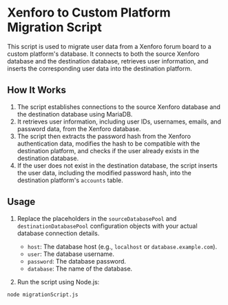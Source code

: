 # Xenforo to Custom Platform Migration Script

This script is used to migrate user data from a Xenforo forum board to a custom platform's database. It connects to both the source Xenforo database and the destination database, retrieves user information, and inserts the corresponding user data into the destination platform.

## How It Works

1. The script establishes connections to the source Xenforo database and the destination database using MariaDB.
2. It retrieves user information, including user IDs, usernames, emails, and password data, from the Xenforo database.
3. The script then extracts the password hash from the Xenforo authentication data, modifies the hash to be compatible with the destination platform, and checks if the user already exists in the destination database.
4. If the user does not exist in the destination database, the script inserts the user data, including the modified password hash, into the destination platform's `accounts` table.

## Usage

1. Replace the placeholders in the `sourceDatabasePool` and `destinationDatabasePool` configuration objects with your actual database connection details.
   - `host`: The database host (e.g., `localhost` or `database.example.com`).
   - `user`: The database username.
   - `password`: The database password.
   - `database`: The name of the database.

2. Run the script using Node.js:

```bash
node migrationScript.js
```
